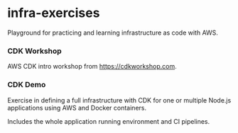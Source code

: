 # infra-exercises

Playground for practicing and learning infrastructure as code with AWS.

### CDK Workshop

AWS CDK intro workshop from https://cdkworkshop.com.

### CDK Demo

Exercise in defining a full infrastructure with CDK for one or multiple Node.js applications using AWS and Docker containers.

Includes the whole application running environment and CI pipelines.
